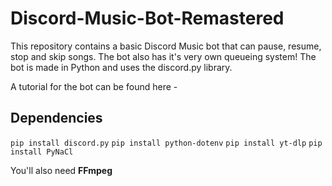 # Discord-Music-Bot-Remastered
This repository contains a basic Discord Music bot that can pause, resume, stop and skip songs. The bot also has it's very own queueing system!
The bot is made in Python and uses the discord.py library.

A tutorial for the bot can be found here - 

## Dependencies
`pip install discord.py`
`pip install python-dotenv`
`pip install yt-dlp`
`pip install PyNaCl`

You'll also need **FFmpeg**
